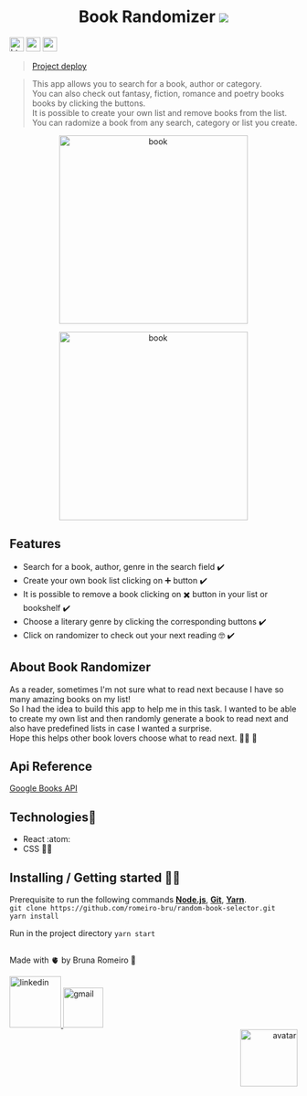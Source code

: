 <h1 align="center">
  Book Randomizer
 <img src="https://camo.githubusercontent.com/b4193c7a86998147f7f72871a479c8df3b661f2cba75582351b22774a7c22f0b/68747470733a2f2f696d672e736869656c64732e696f2f62616467652f6e65746c6966792d737563636573732d627269676874677265656e2e737667" />
</h1>
<p>
  <img  src="https://img.shields.io/badge/HTML5-E34F26?style=for-the-badge&logo=html5&logoColor=white"  height="25" alt="html" />
  <img  src="https://img.shields.io/badge/CSS3-1572B6?style=for-the-badge&logo=css3&logoColor=white"  height="25" alt="css" />
  <img  src="https://img.shields.io/badge/React-20232A?style=for-the-badge&logo=react&logoColor=61DAFB"  height="25" alt="react" />
</p>

> [Project deploy](https://vigorous-kowalevski-85a564.netlify.app/) 

> This app allows you to search for a book, author or category.
> <br>
> You can also check out fantasy, fiction, romance and poetry books books by clicking the buttons.
> <br>
> It is possible to create your own list and remove books from the list.
> <br>
> You can radomize a book from any search, category or list you create.

<p  align="center">
  <img  src="https://user-images.githubusercontent.com/56081906/146607763-ee504927-105c-47dc-b6a3-46aabe801d95.gif"  height="330" alt="book">
</p>
<p  align="center">
  <img  src="https://user-images.githubusercontent.com/56081906/147000264-8951e11c-ba1f-453c-ae63-aa427922e747.gif"  height="330" alt="book">
</p>

## Features

* Search for a book, author, genre  in the search field ✔️
* Create your own book list clicking on ➕ button ✔️
* It is possible to remove a book clicking on ✖️ button in your list or bookshelf ✔️
* Choose a literary genre by clicking the corresponding buttons ✔️
* Click on randomizer to check out your next reading 🤓 ✔️  

## About Book Randomizer
As a reader, sometimes I'm not sure what to read next because I have so many amazing books on my list!
<br>
So I had the idea to build this app to help me in this task. I wanted to be able to create my own list and then randomly generate
a book to read next and also have predefined lists in case I wanted a surprise.
<br>
Hope this helps other book lovers choose what to read next. 🧚‍♀️ 🥰
 
## Api Reference
[Google Books API](https://developers.google.com/books/docs/overview)

## Technologies:mag_right:
* React :atom:
* CSS :nail_care::sparkles:

## Installing / Getting started 👨‍🏭

Prerequisite to run the following commands <strong>[Node.js](https://nodejs.org/en/download/)</strong>, 
                           <strong>[Git](https://git-scm.com/downloads)</strong>, 
                           <strong>[Yarn](https://yarnpkg.com/)</strong>.
<br>
```git clone https://github.com/romeiro-bru/random-book-selector.git```
<br>
```yarn install```

Run in the project directory ```yarn start```

## 

Made with 🫀 by Bruna Romeiro 🥰

<div align="left">
   <a href="https://www.linkedin.com/in/romeiro-bruna" target="_blank" >
    <img width="90rem" src="https://img.shields.io/badge/LinkedIn-0077B5?style=for-the-badge&logo=linkedin&logoColor=white" alt="linkedin" />
  </a>
   <a href="mailto:bruna.s.romeiro@gmail.com" target="_blank" >
    <img width="70rem" src="https://img.shields.io/badge/Gmail-D14836?style=for-the-badge&logo=gmail&logoColor=white" alt="gmail" />
  </a> 
</div>
<div align="right">
 <img  src="https://user-images.githubusercontent.com/56081906/147680402-8434cd2f-6781-4fbe-9edc-8a2be5fb2b64.png"  height="100" alt="avatar">
</div>

